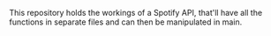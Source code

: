 This repository holds the workings of a Spotify API, that'll have all the
functions in separate files and can then be manipulated in main.